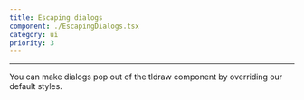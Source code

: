 ```yaml
---
title: Escaping dialogs
component: ./EscapingDialogs.tsx
category: ui
priority: 3
---
```


---

You can make dialogs pop out of the tldraw component by overriding our default styles.
